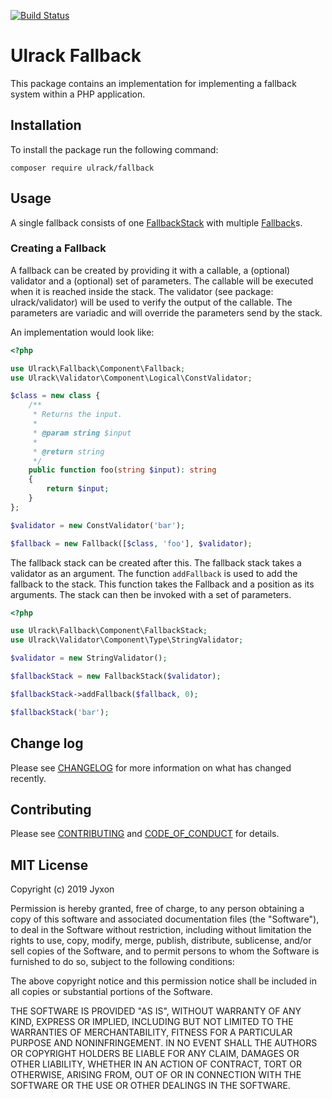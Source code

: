 [![Build Status](https://travis-ci.com/ulrack/fallback.svg?branch=master)](https://travis-ci.com/ulrack/fallback)

# Ulrack Fallback

This package contains an implementation for implementing a fallback system
within a PHP application.

## Installation

To install the package run the following command:

```
composer require ulrack/fallback
```

## Usage

A single fallback consists of one [FallbackStack](src/Component/FallbackStack.php)
with multiple [Fallback](src/Component/Fallback.php)s.

### Creating a Fallback

A fallback can be created by providing it with a callable, a (optional) validator
and a (optional) set of parameters. The callable will be executed when it is
reached inside the stack. The validator (see package: ulrack/validator)
will be used to verify the output of the callable. The parameters are variadic
and will override the parameters send by the stack.

An implementation would look like:

```php
<?php

use Ulrack\Fallback\Component\Fallback;
use Ulrack\Validator\Component\Logical\ConstValidator;

$class = new class {
    /**
     * Returns the input.
     *
     * @param string $input
     *
     * @return string
     */
    public function foo(string $input): string
    {
        return $input;
    }
};

$validator = new ConstValidator('bar');

$fallback = new Fallback([$class, 'foo'], $validator);
```

The fallback stack can be created after this. The fallback stack takes a
validator as an argument. The function `addFallback` is used to add the fallback
to the stack. This function takes the Fallback and a position as its arguments.
The stack can then be invoked with a set of parameters.

```php
<?php

use Ulrack\Fallback\Component\FallbackStack;
use Ulrack\Validator\Component\Type\StringValidator;

$validator = new StringValidator();

$fallbackStack = new FallbackStack($validator);

$fallbackStack->addFallback($fallback, 0);

$fallbackStack('bar');
```

## Change log

Please see [CHANGELOG](CHANGELOG.md) for more information on what has changed recently.

## Contributing

Please see [CONTRIBUTING](CONTRIBUTING.md) and [CODE_OF_CONDUCT](CODE_OF_CONDUCT.md) for details.

## MIT License

Copyright (c) 2019 Jyxon

Permission is hereby granted, free of charge, to any person obtaining a copy
of this software and associated documentation files (the "Software"), to deal
in the Software without restriction, including without limitation the rights
to use, copy, modify, merge, publish, distribute, sublicense, and/or sell
copies of the Software, and to permit persons to whom the Software is
furnished to do so, subject to the following conditions:

The above copyright notice and this permission notice shall be included in all
copies or substantial portions of the Software.

THE SOFTWARE IS PROVIDED "AS IS", WITHOUT WARRANTY OF ANY KIND, EXPRESS OR
IMPLIED, INCLUDING BUT NOT LIMITED TO THE WARRANTIES OF MERCHANTABILITY,
FITNESS FOR A PARTICULAR PURPOSE AND NONINFRINGEMENT. IN NO EVENT SHALL THE
AUTHORS OR COPYRIGHT HOLDERS BE LIABLE FOR ANY CLAIM, DAMAGES OR OTHER
LIABILITY, WHETHER IN AN ACTION OF CONTRACT, TORT OR OTHERWISE, ARISING FROM,
OUT OF OR IN CONNECTION WITH THE SOFTWARE OR THE USE OR OTHER DEALINGS IN THE
SOFTWARE.
